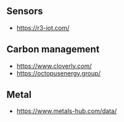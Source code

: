 
## Sensors 
* https://r3-iot.com/

## Carbon management
* https://www.cloverly.com/
* https://octopusenergy.group/

## Metal
* https://www.metals-hub.com/data/
